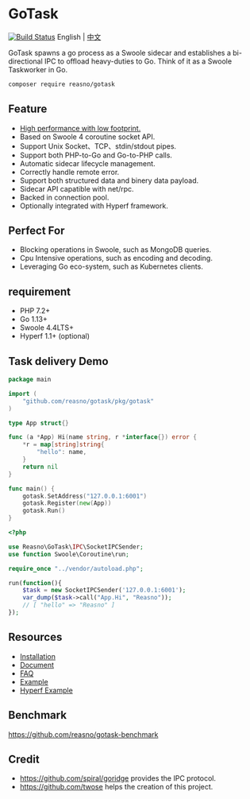 # GoTask

[![Build Status](https://travis-ci.org/hyperf/gotask.svg?branch=master)](https://travis-ci.org/hyperf/gotask) English | [中文](./README-CN.md)

GoTask spawns a go process as a Swoole sidecar and establishes a bi-directional IPC to offload heavy-duties to Go. Think of it as a Swoole Taskworker in Go.

```bash
composer require reasno/gotask
```

## Feature

* [High performance with low footprint.](https://github.com/reasno/gotask-benchmark)
* Based on Swoole 4 coroutine socket API.
* Support Unix Socket、TCP、stdin/stdout pipes.
* Support both PHP-to-Go and Go-to-PHP calls.
* Automatic sidecar lifecycle management.
* Correctly handle remote error.
* Support both structured data and binery data payload.
* Sidecar API capatible with net/rpc.
* Backed in connection pool.
* Optionally integrated with Hyperf framework.

## Perfect For
* Blocking operations in Swoole, such as MongoDB queries.
* Cpu Intensive operations, such as encoding and decoding.
* Leveraging Go eco-system, such as Kubernetes clients.

## requirement

* PHP 7.2+
* Go 1.13+
* Swoole 4.4LTS+
* Hyperf 1.1+ (optional)

## Task delivery Demo

```go
package main

import (
    "github.com/reasno/gotask/pkg/gotask"
)

type App struct{}

func (a *App) Hi(name string, r *interface{}) error {
    *r = map[string]string{
        "hello": name,
    }
    return nil
}

func main() {
    gotask.SetAddress("127.0.0.1:6001")
    gotask.Register(new(App))
    gotask.Run()
}
```

```php
<?php

use Reasno\GoTask\IPC\SocketIPCSender;
use function Swoole\Coroutine\run;

require_once "../vendor/autoload.php";

run(function(){
    $task = new SocketIPCSender('127.0.0.1:6001');
    var_dump($task->call("App.Hi", "Reasno"));
    // [ "hello" => "Reasno" ]
});

```

## Resources
* [Installation](https://github.com/Reasno/gotask/wiki/Installation-&-Configuration)
* [Document](https://github.com/Reasno/gotask/wiki/Documentation)
* [FAQ](https://github.com/Reasno/gotask/wiki/FAQ)
* [Example](https://github.com/Reasno/gotask/tree/master/example)
* [Hyperf Example](https://github.com/Reasno/gotask-benchmark/blob/master/app/Controller/IndexController.php)

## Benchmark

https://github.com/reasno/gotask-benchmark

## Credit
* https://github.com/spiral/goridge provides the IPC protocol.
* https://github.com/twose helps the creation of this project.







